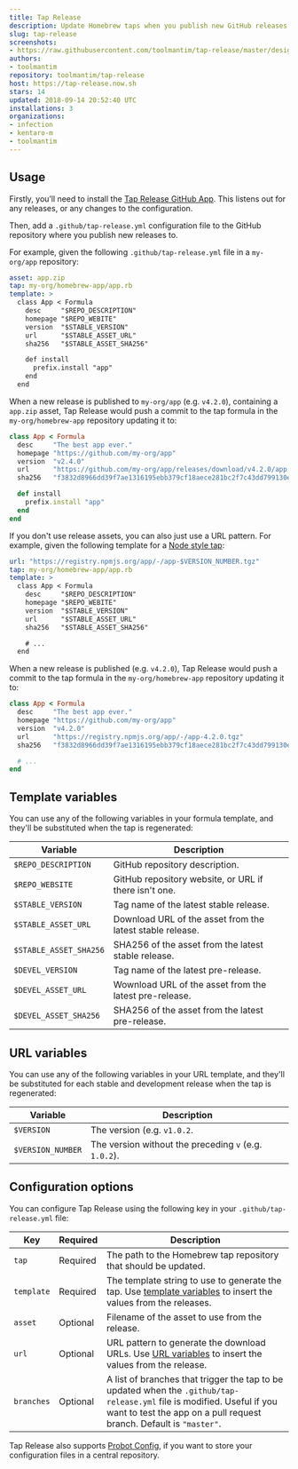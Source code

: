 ```yaml
---
title: Tap Release
description: Update Homebrew taps when you publish new GitHub releases.
slug: tap-release
screenshots:
- https://raw.githubusercontent.com/toolmantim/tap-release/master/design/screenshot.png
authors:
- toolmantim
repository: toolmantim/tap-release
host: https://tap-release.now.sh
stars: 14
updated: 2018-09-14 20:52:40 UTC
installations: 3
organizations:
- infection
- kentaro-m
- toolmantim
---
```


## Usage

Firstly, you’ll need to install the [Tap Release GitHub App](https://github.com/apps/tap-release). This listens out for any releases, or any changes to the configuration.

Then, add a `.github/tap-release.yml` configuration file to the GitHub repository where you publish new releases to.

For example, given the following `.github/tap-release.yml` file in a `my-org/app` repository:

```yml
asset: app.zip
tap: my-org/homebrew-app/app.rb
template: >
  class App < Formula
    desc     "$REPO_DESCRIPTION"
    homepage "$REPO_WEBITE"
    version  "$STABLE_VERSION"
    url      "$STABLE_ASSET_URL"
    sha256   "$STABLE_ASSET_SHA256"

    def install
      prefix.install "app"
    end
  end
```

When a new release is published to `my-org/app` (e.g. `v4.2.0`), containing a `app.zip` asset, Tap Release would push a commit to the tap formula in the `my-org/homebrew-app` repository updating it to:

```rb
class App < Formula
  desc     "The best app ever."
  homepage "https://github.com/my-org/app"
  version  "v2.4.0"
  url      "https://github.com/my-org/app/releases/download/v4.2.0/app.zip"
  sha256   "f3832d8966dd39f7ae1316195ebb379cf18aece281bc2f7c43dd799130ebf460"

  def install
    prefix.install "app"
  end
end
```

If you don't use release assets, you can also just use a URL pattern. For example, given the following template for a [Node style tap](https://docs.brew.sh/Node-for-Formula-Authors):

```yml
url: "https://registry.npmjs.org/app/-/app-$VERSION_NUMBER.tgz"
tap: my-org/homebrew-app/app.rb
template: >
  class App < Formula
    desc     "$REPO_DESCRIPTION"
    homepage "$REPO_WEBITE"
    version  "$STABLE_VERSION"
    url      "$STABLE_ASSET_URL"
    sha256   "$STABLE_ASSET_SHA256"

    # ...
  end
```

When a new release is published (e.g. `v4.2.0`), Tap Release would push a commit to the tap formula in the `my-org/homebrew-app` repository updating it to:

```rb
class App < Formula
  desc     "The best app ever."
  homepage "https://github.com/my-org/app"
  version  "v4.2.0"
  url      "https://registry.npmjs.org/app/-/app-4.2.0.tgz"
  sha256   "f3832d8966dd39f7ae1316195ebb379cf18aece281bc2f7c43dd799130ebf460"

  # ...
end
```

## Template variables

You can use any of the following variables in your formula template, and they'll be substituted when the tap is regenerated:

|Variable|Description|
|-|-|
|`$REPO_DESCRIPTION`|GitHub repository description.|
|`$REPO_WEBSITE`|GitHub repository website, or URL if there isn't one.|
|`$STABLE_VERSION`|Tag name of the latest stable release.|
|`$STABLE_ASSET_URL`|Download URL of the asset from the latest stable release.|
|`$STABLE_ASSET_SHA256`|SHA256 of the asset from the latest stable release.|
|`$DEVEL_VERSION`|Tag name of the latest pre-release.|
|`$DEVEL_ASSET_URL`|Wownload URL of the asset from the latest pre-release.|
|`$DEVEL_ASSET_SHA256`|SHA256 of the asset from the latest pre-release.|

## URL variables

You can use any of the following variables in your URL template, and they'll be substituted for each stable and development release when the tap is regenerated:

|Variable|Description|
|-|-|
|`$VERSION`|The version (e.g. `v1.0.2`.|
|`$VERSION_NUMBER`|The version without the preceding `v` (e.g. `1.0.2`).|

## Configuration options

You can configure Tap Release using the following key in your `.github/tap-release.yml` file:

|Key|Required|Description|
|-|-|-|
|`tap`|Required|The path to the Homebrew tap repository that should be updated.|
|`template`|Required|The template string to use to generate the tap. Use [template variables](#template-variables) to insert the values from the releases.|
|`asset`|Optional|Filename of the asset to use from the release.|
|`url`|Optional|URL pattern to generate the download URLs. Use [URL variables](#url-variables) to insert the values from the release.|
|`branches`|Optional|A list of branches that trigger the tap to be updated when the `.github/tap-release.yml` file is modified. Useful if you want to test the app on a pull request branch. Default is `"master"`.|

Tap Release also supports [Probot Config](https://github.com/probot/probot-config), if you want to store your configuration files in a central repository.
